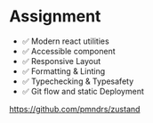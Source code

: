 # Assignment

- ✅ Modern react utilities
- ✅ Accessible component
- ✅ Responsive Layout
- ✅ Formatting & Linting
- ✅ Typechecking & Typesafety
- ✅ Git flow and static Deployment

https://github.com/pmndrs/zustand
